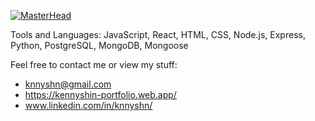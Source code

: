 [![MasterHead](https://i.imgur.com/SzltYlf.png)](github.com/kennyshn)


Tools and Languages: 
JavaScript, React, HTML, CSS, Node.js, Express, Python, PostgreSQL, MongoDB, Mongoose


Feel free to contact me or view my stuff:

- knnyshn@gmail.com
- https://kennyshin-portfolio.web.app/
- www.linkedin.com/in/knnyshn/


<!--
**knnyshn/knnyshn** is a ✨ _special_ ✨ repository because its `README.md` (this file) appears on your GitHub profile.

Here are some ideas to get you started:

- 🔭 I’m currently working on ...
- 🌱 I’m currently learning ...
- 👯 I’m looking to collaborate on ...
- 🤔 I’m looking for help with ...
- 💬 Ask me about ...
- 📫 How to reach me: ...
- 😄 Pronouns: ...
- ⚡ Fun fact: ...
-->
